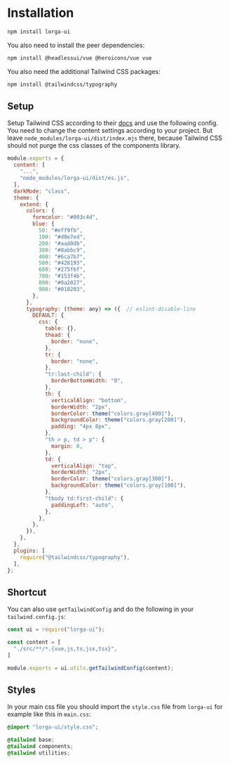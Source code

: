 # Installation

```sh
npm install lorga-ui
```

You also need to install the peer dependencies:
```sh
npm install @headlessui/vue @heroicons/vue vue
```

You also need the additional Tailwind CSS packages:
```sh
npm install @tailwindcss/typography
```


## Setup

Setup Tailwind CSS according to their [docs](https://tailwindcss.com/docs/installation) and use the following config. You need to change the content settings according to your project. But leave `node_modules/lorga-ui/dist/index.mjs` there, because Tailwind CSS should not purge the css classes of the components library.

``` js
module.exports = {
  content: [
    "...",
    "node_modules/lorga-ui/dist/es.js",
  ],
  darkMode: "class",
  theme: {
    extend: {
      colors: {
        formcolor: "#003c4d",
        blue: {
          50: "#eff9fb",
          100: "#d0e7ed",
          200: "#aad0db",
          300: "#8abbc9",
          400: "#6ca7b7",
          500: "#428193",
          600: "#275f6f",
          700: "#153f4b",
          800: "#0a2027",
          900: "#010203",
        },
      },
      typography: (theme: any) => ({  // eslint-disable-line
        DEFAULT: {
          css: {
            table: {},
            thead: {
              border: "none",
            },
            tr: {
              border: "none",
            },
            "tr:last-child": {
              borderBottomWidth: "0",
            },
            th: {
              verticalAlign: "bottom",
              borderWidth: "2px",
              borderColor: theme("colors.gray[400]"),
              backgroundColor: theme("colors.gray[200]"),
              padding: "4px 8px",
            },
            "th > p, td > p": {
              margin: 0,
            },
            td: {
              verticalAlign: "top",
              borderWidth: "2px",
              borderColor: theme("colors.gray[300]"),
              backgroundColor: theme("colors.gray[100]"),
            },
            "tbody td:first-child": {
              paddingLeft: "auto",
            },
          },
        },
      }),
    },
  },
  plugins: [
    require("@tailwindcss/typography"),
  ],
};
```

## Shortcut

You can also use `getTailwindConfig` and do the following in your `tailwind.config.js`:

```js
const ui = require("lorga-ui");

const content = [
  "./src/**/*.{vue,js,ts,jsx,tsx}",
]

module.exports = ui.utils.getTailwindConfig(content);
```

## Styles

In your main css file you should import the `style.css` file from `lorga-ui` for example like this in `main.css`:

```css
@import "lorga-ui/style.css";

@tailwind base;
@tailwind components;
@tailwind utilities;
```
